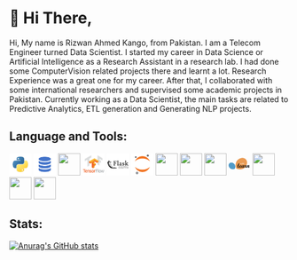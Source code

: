 # 👋 Hi There,

Hi, My name is Rizwan Ahmed Kango, from Pakistan. I am a Telecom Engineer turned Data Scientist. I started my career in Data Science or Artificial Intelligence as a Research Assistant in a research lab. I had done some ComputerVision related projects there and learnt a lot. Research Experience was a great one for my career. After that, I collaborated with some international researchers and supervised some academic projects in Pakistan. Currently working as a Data Scientist, the main tasks are related to Predictive Analytics, ETL generation and Generating NLP projects.
<!---
- 👀 I’m interested in Data Science and Computer Vision.
- 🌱 I’m currently learning ...
- 💞️ I’m looking to collaborate on ...
- 📫 How to reach me rizwanahmedkango@gmail.com
--->
## Language and Tools:

<img height="40" width="40" src="https://raw.githubusercontent.com/github/explore/80688e429a7d4ef2fca1e82350fe8e3517d3494d/topics/python/python.png" /> <img height="40" width="40" src="https://raw.githubusercontent.com/github/explore/80688e429a7d4ef2fca1e82350fe8e3517d3494d/topics/sql/sql.png" /> <img height="40" width="40" src="https://icon2.cleanpng.com/20180319/ehw/kisspng-microsoft-excel-logo-microsoft-word-microsoft-offi-excel-png-office-xlsx-icon-5ab06a09a50152.6415810315215109216759.jpg" /> <img height="40" width="40" src="https://raw.githubusercontent.com/github/explore/80688e429a7d4ef2fca1e82350fe8e3517d3494d/topics/tensorflow/tensorflow.png" /> <img height="40" width="40" src="https://raw.githubusercontent.com/github/explore/80688e429a7d4ef2fca1e82350fe8e3517d3494d/topics/flask/flask.png" /> <img height="40" width="40" src="https://raw.githubusercontent.com/github/explore/80688e429a7d4ef2fca1e82350fe8e3517d3494d/topics/jupyter-notebook/jupyter-notebook.png" /> <img height="40" width="40" src="https://d1zx6djv3kb1v7.cloudfront.net/wp-content/media/2020/05/HOW-TO-CODE-IN-PYTHON-USING-SPYDER-6i2tutorials.png" /> <img height="40" width="40" src="https://neuraspike.com/wp-content/uploads/2020/11/thumbnail_numpy_tutorial_logo-neuraspike.png.png" /> <img height="40" width="40" src="https://docs.scipy.org/doc/scipy/_static/logo.svg" /> <img height="40" width="40" src="https://raw.githubusercontent.com/github/explore/80688e429a7d4ef2fca1e82350fe8e3517d3494d/topics/scikit-learn/scikit-learn.png" /> <img height="40" width="40" src="https://numfocus.org/wp-content/uploads/2016/07/pandas-logo-300.png" /> <img height="40" width="40" src="https://upload.wikimedia.org/wikipedia/commons/thumb/a/ae/Keras_logo.svg/1200px-Keras_logo.svg.png" /> <img height="40" width="40" src="https://upload.wikimedia.org/wikipedia/commons/thumb/5/53/OpenCV_Logo_with_text.png/487px-OpenCV_Logo_with_text.png" />

## Stats:
[![Anurag's GitHub stats](https://github-readme-stats.vercel.app/api?username=RizwanAhmedKango&show_icons=true&theme=dark)](https://github.com/anuraghazra/github-readme-stats)



<!---
RizwanAhmedKango/RizwanAhmedKango is a ✨ special ✨ repository because its `README.md` (this file) appears on your GitHub profile.
You can click the Preview link to take a look at your changes.
--->
